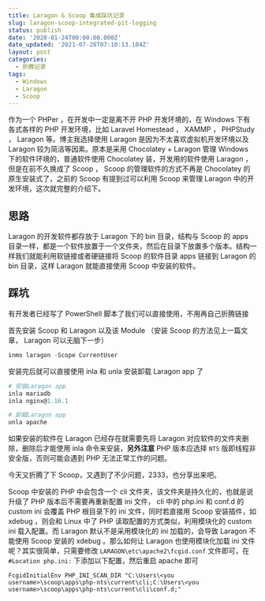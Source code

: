 ```yaml
---
title: Laragon & Scoop 集成踩坑记录
slug: laragon-scoop-integrated-pit-logging
status: publish
date: '2020-01-24T00:00:00.000Z'
date_updated: '2021-07-28T07:10:13.104Z'
layout: post
categories:
  - 折腾记录
tags:
  - Windows
  - Laragon
  - Scoop
---
```

作为一个 PHPer ，在开发中一定是离不开 PHP 开发环境的，在 Windows 下有各式各样的 PHP 开发环境，比如 Laravel Homestead ， XAMMP ， PHPStudy ， Laragon 等。博主我选择使用 Laragon 是因为不太喜欢虚拟机开发环境以及 Laragon 较为简洁等因素。原本是采用 Chocolatey + Laragon 管理 Windows 下的软件环境的，普通软件使用 Chocolatey 装，开发用的软件使用 Laragon ，但是在前不久换成了 Scoop ， Scoop 的管理软件的方式不再是 Chocolatey 的原生安装式了，之前的 Scoop 有提到过可以利用 Scoop 来管理 Laragon 中的开发环境，这次就完整的介绍下。

## 思路

Laragon 的开发软件都存放于 Laragon 下的 bin 目录，结构与 Scoop 的 apps 目录一样，都是一个软件放置于一个文件夹，然后在目录下放置多个版本。结构一样我们就能利用软链接或者硬链接将 Scoop 的软件目录 apps 链接到 Laragon 的 bin 目录，这样 Laragon 就能直接使用 Scoop 中安装的软件。

## 踩坑

有开发者已经写了 PowerShell 脚本了我们可以直接使用，不用再自己折腾链接

首先安装 Scoop 和 Laragon 以及该 Module （安装 Scoop 的方法见上一篇文章， Laragon 可以无脑下一步）

```powershell
inmo laragon -Scope CurrentUser
```

安装完后就可以直接使用 inla 和 unla 安装卸载 Laragon app 了

```powershell
# 安装Laragon app
inla mariadb
inla nginx@1.16.1

# 卸载Laragon app
unla apache
```

如果安装的软件在 Laragon 已经存在就需要先将 Laragon 对应软件的文件夹删除，删除后才能使用 inla 命令来安装，**另外注意** PHP 版本应选择 `NTS` 版即线程非安全版，否则可能会遇到 PHP 无法正常工作的问题。

今天又折腾了下 Scoop，又遇到了不少问题，2333，也分享出来吧。

Scoop 中安装的 PHP 中会包含一个 cli 文件夹，该文件夹是持久化的，也就是说升级了 PHP 版本后不需要再重新配置 ini 文件， cli 中的 php.ini 和 conf.d 的 custom ini 会覆盖 PHP 根目录下的 ini 文件，同时若直接用 Scoop 安装插件，如 xdebug ，则会和 Linux 中了 PHP 读取配置的方式类似，利用模块化的 custom ini 载入配置。而 Laragon 默认不是采用模块化的 ini 加载的，会导致 Laragon 不能使用 Scoop 安装的 xdebug 。那么如何让 Laragon 也使用模块化加载 ini 文件呢？其实很简单，只需要修改 `LARAGON\etc\apache2\fcgid.conf` 文件即可，在 `#Location php.ini:` 下添加以下配置，然后重启 apache 即可

```apacheconf
FcgidInitialEnv PHP_INI_SCAN_DIR "C:\Users\<you username>\scoop\apps\php-nts\current\cli;C:\Users\<you username>\scoop\apps\php-nts\current\cli\conf.d;"
```
